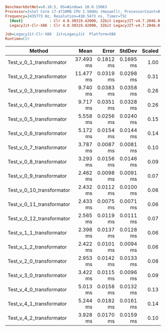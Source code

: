 ``` ini

BenchmarkDotNet=v0.10.5, OS=Windows 10.0.15063
Processor=Intel Core i7-4710MQ CPU 2.50GHz (Haswell), ProcessorCount=8
Frequency=2435773 Hz, Resolution=410.5473 ns, Timer=TSC
  [Host]            : Clr 4.0.30319.42000, 32bit LegacyJIT-v4.7.2046.0
  LegacyJit-Clr-X86 : Clr 4.0.30319.42000, 32bit LegacyJIT-v4.7.2046.0

Job=LegacyJit-Clr-X86  Jit=LegacyJit  Platform=X86  
Runtime=Clr  

```
 |                    Method |      Mean |     Error |    StdDev | Scaled |     Gen 0 | Allocated |
 |-------------------------- |----------:|----------:|----------:|-------:|----------:|----------:|
 |  Test_v_0_1_transformator | 37.493 ms | 0.1812 ms | 0.1695 ms |   1.00 | 4908.3333 |  16.31 MB |
 |  Test_v_0_2_transformator | 11.477 ms | 0.0319 ms | 0.0298 ms |   0.31 | 2421.8750 |   7.69 MB |
 |  Test_v_0_3_transformator |  9.740 ms | 0.0383 ms | 0.0358 ms |   0.26 | 1835.4167 |   5.91 MB |
 |  Test_v_0_4_transformator |  9.717 ms | 0.0351 ms | 0.0328 ms |   0.26 | 1827.0833 |   5.91 MB |
 |  Test_v_0_5_transformator |  5.558 ms | 0.0256 ms | 0.0240 ms |   0.15 | 1543.7500 |   4.88 MB |
 |  Test_v_0_6_transformator |  5.172 ms | 0.0154 ms | 0.0144 ms |   0.14 | 2027.0833 |   6.29 MB |
 |  Test_v_0_7_transformator |  3.787 ms | 0.0087 ms | 0.0081 ms |   0.10 | 1988.5417 |    6.1 MB |
 |  Test_v_0_8_transformator |  3.293 ms | 0.0156 ms | 0.0146 ms |   0.09 | 1401.8229 |   4.33 MB |
 |  Test_v_0_9_transformator |  2.462 ms | 0.0098 ms | 0.0091 ms |   0.07 | 1400.7813 |   4.33 MB |
 | Test_v_0_10_transformator |  2.432 ms | 0.0112 ms | 0.0100 ms |   0.06 | 1401.8229 |   4.33 MB |
 | Test_v_0_11_transformator |  2.433 ms | 0.0075 ms | 0.0071 ms |   0.06 | 1408.0729 |   4.33 MB |
 | Test_v_0_12_transformator |  2.565 ms | 0.0119 ms | 0.0111 ms |   0.07 | 1521.8750 |   4.69 MB |
 |  Test_v_1_1_transformator |  2.398 ms | 0.0137 ms | 0.0128 ms |   0.06 | 1401.8229 |   4.33 MB |
 |  Test_v_1_2_transformator |  2.422 ms | 0.0101 ms | 0.0094 ms |   0.06 | 1401.8229 |   4.33 MB |
 |  Test_v_2_0_transformator |  2.953 ms | 0.0142 ms | 0.0133 ms |   0.08 | 1404.9479 |   4.33 MB |
 |  Test_v_3_0_transformator |  3.422 ms | 0.0115 ms | 0.0096 ms |   0.09 | 1106.7708 |   3.46 MB |
 |  Test_v_4_0_transformator |  5.013 ms | 0.0158 ms | 0.0132 ms |   0.13 |  943.2292 |   3.04 MB |
 |  Test_v_4_1_transformator |  5.244 ms | 0.0182 ms | 0.0161 ms |   0.14 |  934.8958 |   3.04 MB |
 |  Test_v_4_2_transformator |  3.928 ms | 0.0170 ms | 0.0159 ms |   0.10 |  704.1667 |   2.35 MB |
